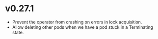# v0.27.1

*	Prevent the operator from crashing on errors in lock acquisition.
*	Allow deleting other pods when we have a pod stuck in a Terminating state.